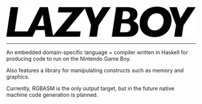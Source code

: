 ![LAZYBOY](meta/logo.png)

---

An embedded domain-specific language + compiler written in Haskell for producing code to run on the Nintendo Game Boy.

Also features a library for manipulating constructs such as memory and graphics.

Currently, RGBASM is the only output target, but in the future native machine code generation is planned.